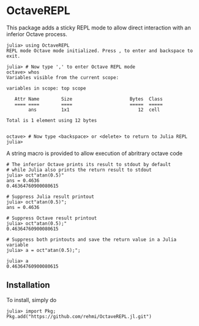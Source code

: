 # OctaveREPL

This package adds a sticky REPL mode to allow direct interaction with an inferior Octave process.



```
julia> using OctaveREPL
REPL mode Octave mode initialized. Press , to enter and backspace to exit.

julia> # Now type ',' to enter Octave REPL mode
octave> whos
Variables visible from the current scope:

variables in scope: top scope

   Attr Name        Size                     Bytes  Class
   ==== ====        ====                     =====  =====
        ans         1x1                         12  cell

Total is 1 element using 12 bytes


octave> # Now type <backspace> or <delete> to return to Julia REPL
julia>
```

A string macro is provided to allow execution of abritrary octave code

```
# The inferior Octave prints its result to stdout by default
# while Julia also prints the return result to stdout
julia> oct"atan(0.5)"
ans = 0.4636
0.46364760900080615

# Suppress Julia result printout
julia> oct"atan(0.5)";
ans = 0.4636

# Suppress Octave result printout
julia> oct"atan(0.5);"
0.46364760900080615

# Suppress both printouts and save the return value in a Julia variable
julia> a = oct"atan(0.5);";

julia> a
0.46364760900080615

```

## Installation


To install, simply do

```
julia> import Pkg; Pkg.add("https://github.com/rehmi/OctaveREPL.jl.git")
```
